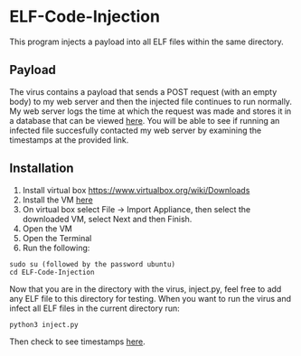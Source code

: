 # ELF-Code-Injection

This program injects a payload into all ELF files within the same directory. 

## Payload

The virus contains a payload that sends a POST request (with an empty body) to my web server and then the injected file continues to run normally. My web server logs the time at which the request was made and stores it in a database that can be viewed [here](https://jasonhschwartzman.com/projects/code-injection/timestamps). You will be able to see if running an infected file succesfully contacted my web server by examining the timestamps at the provided link.

## Installation

1. Install virtual box https://www.virtualbox.org/wiki/Downloads
2. Install the VM [here](https://drive.google.com/file/d/1Qb9SvjBNaVAd5I1-dZH-WZu4TrhEl5x2/view?usp=sharing)
3. On virtual box select File -> Import Appliance, then select the downloaded VM, select Next and then Finish.
4. Open the VM
5. Open the Terminal
6. Run the following:
```
sudo su (followed by the password ubuntu)
cd ELF-Code-Injection
```

Now that you are in the directory with the virus, inject.py, feel free to add any ELF file to this directory for testing. When you want to run the virus and infect all ELF files in the current directory run:
```
python3 inject.py
```
Then check to see timestamps [here](https://jasonhschwartzman.com/projects/code-injection/timestamps).
